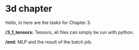 # 3d chapter

Hello, in here are the tasks for Chapter 3.

**/3_1_tensors:** Tensors, all files can simply be run with python.

**/eml:** MLP and the result of the batch job.